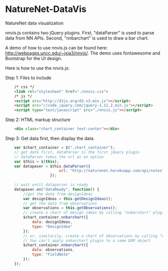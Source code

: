 NatureNet-DataVis
=================

NatureNet data visualization

nnvis.js contains two jQuery plugins. First, "dataParser" is used to parse data from NN APIs. Second, "nnbarchart" is used to draw a bar chart.

A demo of how to use nnvis.js can be found here: http://webpages.uncc.edu/~jxia3/nnvis/. The demo uses fontawesome and Bootstrap for the UI design.

Here is how to use the nnvis.js:

Step 1: Files to include
```HTML
    /* css */
    <link rel="stylesheet" href="./nnvis.css">
    /* js */
    <script src="http://d3js.org/d3.v3.min.js"></script>
    <script src="//code.jquery.com/jquery-1.11.2.min.js"></script>
    <script type="text/javascript" src="./nnvis.js"></script>
```
Step 2: HTML markup structure
```HTML
    <div class="chart_container text-center"></div>
```    
Step 3: Get data first, then display the data 
```Javascript
    var $chart_container = $(".chart_container");
    // get data first, dataParser is the first jQuery plugin
    // dataParser takes the url as an option
    var $this = $(this);
    var datapaser = $this.dataParser({
						url: "http://naturenet.herokuapp.com/api/notes"
					});
		
    // wait until dataparser is ready
    datapaser.on("dataReady", function() {
    	//get the data from designIdeas
		var designIdeas = this.getDesignIdeas();
		// get the data from observations
		var observations = this.getObservations();
		// create a chart of design ideas by calling "nnbarchart" plugin
      	$chart_container.nnbarchart({
			data: designIdeas,
			type: "DesignIdea"
		});
		// or, similarily, create a chart of observations by calling "nnbarchart" plugin
		// You can't apply nnbarchart plugin to a same DOM object
      	$chart_container.nnbarchart({
		  	data: observations,
		  	type: "FieldNote"
		});
	});
  
```
